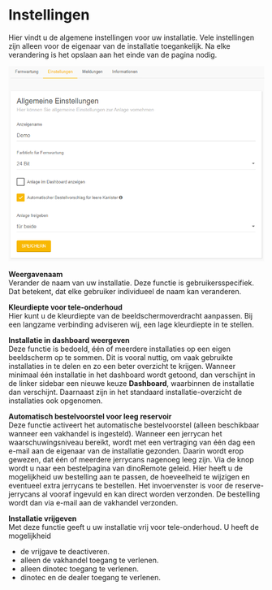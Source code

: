 # Instellingen

Hier vindt u de algemene instellingen voor uw installatie.
Vele instellingen zijn alleen voor de eigenaar van de installatie toegankelijk. 
Na elke verandering is het opslaan aan het einde van de pagina nodig.

![image alt text](../assets/settings.png)


 **Weergavenaam**  
Verander de naam van uw installatie. Deze functie is gebruikersspecifiek.
Dat betekent, dat elke gebruiker individueel de naam kan veranderen.

 **Kleurdiepte voor tele-onderhoud**  
Hier kunt u de kleurdiepte van de beeldschermoverdracht aanpassen.
Bij een langzame verbinding adviseren wij, een lage kleurdiepte in te stellen.

 **Installatie in dashboard weergeven**  
Deze functie is bedoeld, één of meerdere installaties op een eigen beeldscherm op te sommen.
Dit is vooral nuttig, om vaak gebruikte installaties in te delen en zo een beter overzicht te krijgen.
Wanneer minimaal één installatie in het dashboard wordt getoond, dan verschijnt in de linker sidebar een nieuwe keuze **Dashboard**, waarbinnen de installatie dan verschijnt.
Daarnaast zijn in het standaard installatie-overzicht de installaties ook opgenomen.

**Automatisch bestelvoorstel voor leeg reservoir**  
Deze functie activeert het automatische bestelvoorstel 
(alleen beschikbaar wanneer een vakhandel is ingesteld).
Wanneer een jerrycan het waarschuwingsniveau bereikt, wordt met een vertraging van één dag een e-mail aan de eigenaar van de installatie gezonden.
Daarin wordt erop gewezen, dat één of meerdere jerrycans nagenoeg leeg zijn. Via de knop wordt u naar een bestelpagina van dinoRemote geleid.
Hier heeft u de mogelijkheid uw bestelling aan te passen, de hoeveelheid te wijzigen en eventueel extra jerrycans te bestellen.
Het invoervenster is voor de reserve-jerrycans al vooraf ingevuld en kan direct worden verzonden.
De bestelling wordt dan via e-mail aan de vakhandel verzonden.

 **Installatie vrijgeven**  
Met deze functie geeft u uw installatie vrij voor tele-onderhoud. 
U heeft de mogelijkheid  
+ de vrijgave te deactiveren.
+ alleen de vakhandel toegang te verlenen.
+ alleen dinotec toegang te verlenen.
+ dinotec en de dealer toegang te verlenen. 
